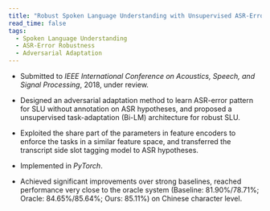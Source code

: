 ```yaml
---
title: "Robust Spoken Language Understanding with Unsupervised ASR-Error Adaptation"
read_time: false
tags:
  - Spoken Language Understanding
  - ASR-Error Robustness
  - Adversarial Adaptation
---
```


* Submitted to *IEEE International Conference on Acoustics, Speech, and Signal Processing*, 2018, under review.

* Designed an adversarial adaptation method to learn ASR-error pattern for SLU without annotation on ASR hypotheses, and proposed a unsupervised task-adaptation (Bi-LM) architecture for robust SLU.

* Exploited the share part of the parameters in feature encoders to enforce the tasks in a similar feature space, and transferred the transcript side slot tagging model to ASR hypotheses.

* Implemented in *PyTorch*.

* Achieved significant improvements over strong baselines, reached performance very close to the oracle system (Baseline: 81.90%/78.71%; Oracle: 84.65%/85.64%; Ours: 85.11%) on Chinese character level.
